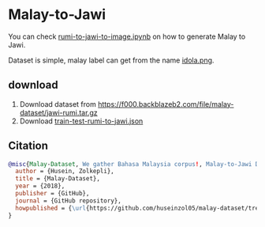 # Malay-to-Jawi

You can check [rumi-to-jawi-to-image.ipynb](rumi-to-jawi-to-image.ipynb) on how to generate Malay to Jawi.

Dataset is simple, malay label can get from the name [idola.png](idola.png).

## download

1. Download dataset from https://f000.backblazeb2.com/file/malay-dataset/jawi-rumi.tar.gz
2. Download [train-test-rumi-to-jawi.json](train-test-rumi-to-jawi.json)

## Citation

```bibtex
@misc{Malay-Dataset, We gather Bahasa Malaysia corpus!, Malay-to-Jawi Dataset,
  author = {Husein, Zolkepli},
  title = {Malay-Dataset},
  year = {2018},
  publisher = {GitHub},
  journal = {GitHub repository},
  howpublished = {\url{https://github.com/huseinzol05/malay-dataset/tree/master/normalization/stemmer}}
}
```